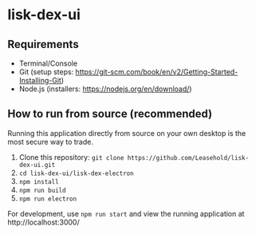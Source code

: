# lisk-dex-ui

## Requirements

- Terminal/Console
- Git (setup steps: https://git-scm.com/book/en/v2/Getting-Started-Installing-Git)
- Node.js (installers: https://nodejs.org/en/download/)

## How to run from source (recommended)

Running this application directly from source on your own desktop is the most secure way to trade.

1. Clone this repository: `git clone https://github.com/Leasehold/lisk-dex-ui.git`
2. `cd lisk-dex-ui/lisk-dex-electron`
3. `npm install`
4. `npm run build`
5. `npm run electron`

For development, use `npm run start` and view the running application at http://localhost:3000/
